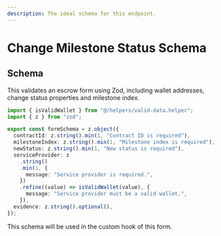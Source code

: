 ```yaml
---
description: The ideal schema for this endpoint.
---
```


# Change Milestone Status Schema

## Schema

This validates an escrow form using Zod, including wallet addresses, change status properties and milestone index.

```typescript
import { isValidWallet } from "@/helpers/valid-data.helper";
import { z } from "zod";

export const formSchema = z.object({
  contractId: z.string().min(1, "Contract ID is required"),
  milestoneIndex: z.string().min(1, "Milestone index is required"),
  newStatus: z.string().min(1, "New status is required"),
  serviceProvider: z
    .string()
    .min(1, {
      message: "Service provider is required.",
    })
    .refine((value) => isValidWallet(value), {
      message: "Service provider must be a valid wallet.",
    }),
  evidence: z.string().optional(),
});

```

This schema will be used in the custom hook of this form.
